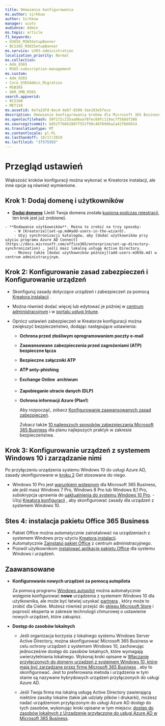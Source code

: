 ```yaml
---
title: Omówienie konfigurowania
ms.author: sirkkuw
author: Sirkkuw
manager: scotv
audience: Admin
ms.topic: article
f1_keywords:
- O365E_M365SetupBanner
- BCS365_M365SetupBanner
ms.service: o365-administration
localization_priority: Normal
ms.collection:
- Adm_O365
- M365-subscription-management
ms.custom:
- Adm_O365
- Core_O365Admin_Migration
- MSB365
- OKR_SMB_M365
search.appverid:
- BCS160
- MET150
ms.assetid: 6e7a2dfd-8ec4-4eb7-8390-3ee103e5fece
description: Omówienie konfigurowania kroków dla Microsoft 365 Business.
ms.openlocfilehash: 50f172c235aa06aa78fec60fc119ac7f568df308
ms.sourcegitcommit: bd52f7b662887f552f90c46f69d6a2a42fb66914
ms.translationtype: MT
ms.contentlocale: pl-PL
ms.lasthandoff: 10/17/2019
ms.locfileid: "37575593"
---
```

# <a name="overview-of-setup"></a>Przegląd ustawień

Większość kroków konfiguracji można wykonać w Kreatorze instalacji, ale inne opcje są również wymienione.


## <a name="step-1-add-your-domain-and-users"></a>Krok 1: Dodaj domenę i użytkowników

   - **[Dodaj domenę](set-up.md#add-your-domain-to-personalize-sign-in)** (Jeśli Twoja domena została [kupiona podczas rejestracji](sign-up.md), ten krok jest już zrobione).

    - **Dodawanie użytkowników**. Można to zrobić na trzy sposoby:
        - W [Kreatorze](set-up.md#add-users-in-the-wizard).
        - Użyj synchronizacji katalogów, aby [dodać użytkowników przy użyciu programu Azure AD Connect](https://docs.microsoft.com/office365/enterprise/set-up-directory-synchronization) , jeśli masz lokalną usługę Active Directory.
        - Możesz także [dodać użytkowników później](add-users-m365b.md) w centrum administracyjnym.
## <a name="step-2-set-up-security-policies-and-configure-devices"></a>Krok 2: Konfigurowanie zasad zabezpieczeń i Konfigurowanie urządzeń 

  - Skonfiguruj zasady dotyczące urządzeń i zabezpieczeń za pomocą [Kreatora instalacji](set-up.md#protect-data-and-devices) . 
  - Można również dodać więcej lub edytować je później w [centrum administracyjnym](view-policies-and-devices.md) i w [portalu usługi Intune](https://docs.microsoft.com/intune/tutorial-walkthrough-intune-portal).
  - Oprócz ustawień zabezpieczeń w Kreatorze konfiguracji można zwiększyć bezpieczeństwo, dodając następujące ustawienia:

      - **Ochrona przed złośliwym oprogramowaniem poczty e-mail**
      - **Zaawansowane zabezpieczenia przed zagrożeniami (ATP) bezpieczne łącza**
      - **Bezpieczne załączniki ATP**
      - **ATP anty-phishing**
      - **Exchange Online  archiwum**
      - **Zapobieganie utracie danych (DLP)**
      - **Ochrona informacji Azure (Plan1**)

          Aby rozpocząć, zobacz [Konfigurowanie zaawansowanych zasad zabezpieczeń](set-up-advanced-security.md).

        Zobacz także [10 najlepszych sposobów zabezpieczania Microsoft 365 Business](https://docs.microsoft.com/office365/admin/security-and-compliance/secure-your-business-data) dla planu najlepszych praktyk w zakresie bezpieczeństwa.

## <a name="step-3-set-up-and-manage-windows-10-devices"></a>Krok 3: Konfigurowanie urządzeń z systemem Windows 10 i zarządzanie nimi

   Po przyłączeniu urządzenia systemu Windows 10 do usługi Azure AD, zasady skonfigurowane w [kroku 2](#step-2-set-up-security-policies-and-configure-devices) Get stosowane do niego.

   - Windows 10 Pro jest [warunkiem wstępnym](pre-requisites-for-data-protection.md) dla Microsoft 365 Business, ale jeśli masz Windows 7 Pro, Windows 8 Pro lub Windows 8,1 Pro, subskrypcja uprawnia do [uaktualnienia do systemu Windows 10 Pro](https://docs.microsoft.com/microsoft-365/business/upgrade-to-windows-pro-creators-update).
    - Użyj [Kreatora konfiguracji](set-up.md#protect-data-and-devices) , aby skonfigurować zasady dla urządzeń z systemem Windows 10.

## <a name="stes-4-install-office-365-business"></a>Stes 4: instalacja pakietu Office 365 Business
- Pakiet Office można automatycznie zainstalować na urządzeniach z systemem Windows przy użyciu [Kreatora instalacji](set-up.md#deploy-office-365-client-apps).
- Automatycznie [Zainstaluj pakiet Office](auto-install-or-uninstall-office.md) z centrum administracyjnego.
- Pozwól użytkownikom [instalować aplikacje pakietu Office](https://docs.microsoft.com/office365/admin/setup/install-applications) dla systemu Windows i urządzeń.
     
## <a name="advanced"></a>Zaawansowane
- **Konfigurowanie nowych urządzeń za pomocą autopilota**
            
     Za pomocą programu [Windows autopilot](add-autopilot-devices-and-profile.md) można automatycznie wstępnie konfigurować **nowe** urządzenia z systemem Windows 10 dla użytkownika, ale może być łatwiej uzyskać [partnera](https://www.microsoft.com/solution-providers/search) , który może to zrobić dla Ciebie. Możesz również przejść do [sklepu Microsoft Store](https://go.microsoft.com/fwlink/?linkid=874598) i poprosić eksperta w zakresie technologii chmurowej o ustawienie nowych urządzeń, które zakupisz.

- **Dostęp do zasobów lokalnych**

     - Jeśli organizacja korzysta z lokalnego systemu Windows Server Active Directory, można skonfigurować Microsoft 365 Business w celu ochrony urządzeń z systemem Windows 10, zachowując jednocześnie dostęp do zasobów lokalnych, które wymagają uwierzytelniania lokalnego. Wykonaj kroki opisane w [Włączanie przyłączonych do domeny urządzeń z systemem Windows 10, które mają być zarządzane przez firmę Microsoft 365 Business](manage-windows-devices.md) , aby to skonfigurować. Jest to preferowana metoda i urządzenia w tym stanie są nazywane hybrydowych urządzeń przyłączonych do usługi Azure AD.

    - Jeśli Twoja firma ma lokalną usługę Active Directory zawierającą niektóre zasoby lokalne (takie jak udziały plików i drukarki), możesz nadać urządzeniom przyłączonym do usługi Azure AD dostęp do tych zasobów, wykonując kroki opisane w tym miejscu: [dostęp do zasobów lokalnych z Urządzenie przyłączone do usługi Azure AD w Microsoft 365 Business](access-resources.md).

  